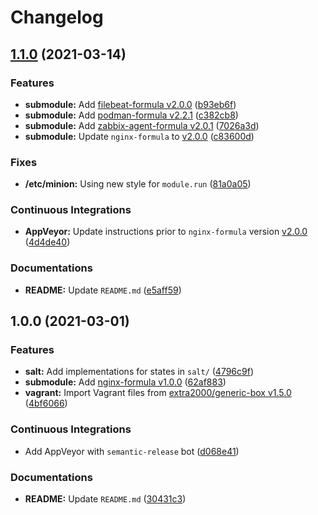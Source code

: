 # Changelog

## [1.1.0](https://github.com/extra2000/nginx-box/compare/v1.0.0...v1.1.0) (2021-03-14)


### Features

* **submodule:** Add [filebeat-formula v2.0.0](https://github.com/extra2000/filebeat-formula/releases/tag/v2.0.0) ([b93eb6f](https://github.com/extra2000/nginx-box/commit/b93eb6f5491690b96984fb6b4cb7c503f9748e24))
* **submodule:** Add [podman-formula v2.2.1](https://github.com/extra2000/podman-formula/releases/tag/v2.2.1) ([c382cb8](https://github.com/extra2000/nginx-box/commit/c382cb8974da06400ff88b63f3ba9bab623e7aff))
* **submodule:** Add [zabbix-agent-formula v2.0.1](https://github.com/extra2000/zabbix-agent-formula/releases/tag/v2.0.1) ([7026a3d](https://github.com/extra2000/nginx-box/commit/7026a3d709b141c6245d509c7c65cf69a547b0e7))
* **submodule:** Update `nginx-formula` to [v2.0.0](https://github.com/extra2000/nginx-formula/releases/tag/v2.0.0) ([c83600d](https://github.com/extra2000/nginx-box/commit/c83600d096fa557f5fed2f4f2d07159ac188a212))


### Fixes

* **/etc/minion:** Using new style for `module.run` ([81a0a05](https://github.com/extra2000/nginx-box/commit/81a0a05116c85afb30d310a70cbc87e9c4ce02b0))


### Continuous Integrations

* **AppVeyor:** Update instructions prior to `nginx-formula` version [v2.0.0](https://github.com/extra2000/nginx-formula/releases/tag/v2.0.0) ([4d4de40](https://github.com/extra2000/nginx-box/commit/4d4de406b4cab3aef0b911c40cef0bc7fea94bb5))


### Documentations

* **README:** Update `README.md` ([e5aff59](https://github.com/extra2000/nginx-box/commit/e5aff59db0f9923df768a8966c3be497ed327d9c))

## 1.0.0 (2021-03-01)


### Features

* **salt:** Add implementations for states in `salt/` ([4796c9f](https://github.com/extra2000/nginx-box/commit/4796c9f3d5ee64e55b9f7df2d6777272f0cacf84))
* **submodule:** Add [nginx-formula v1.0.0](https://github.com/extra2000/nginx-formula/releases/tag/v1.0.0) ([62af883](https://github.com/extra2000/nginx-box/commit/62af883ffd2a175162cf3a4d35e9dc77fec2035f))
* **vagrant:** Import Vagrant files from [extra2000/generic-box v1.5.0](https://github.com/extra2000/generic-box/releases/tag/v1.5.0) ([4bf6066](https://github.com/extra2000/nginx-box/commit/4bf606655bfeba1f15620f171f45b6f81158a01e))


### Continuous Integrations

* Add AppVeyor with `semantic-release` bot ([d068e41](https://github.com/extra2000/nginx-box/commit/d068e412941ec9784e1e65173275dc5086969e3f))


### Documentations

* **README:** Update `README.md` ([30431c3](https://github.com/extra2000/nginx-box/commit/30431c395aa0b47c2533d357cfa498b7ccef9740))
